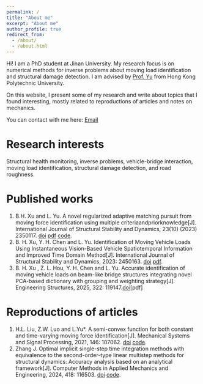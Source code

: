 ```yaml
---
permalink: /
title: "About me"
excerpt: "About me"
author_profile: true
redirect_from: 
  - /about/
  - /about.html
---
```


Hi! I am a PhD student at Jinan University. My research focus is on numerical methods for inverse problems about moving load identification and structural damage detection. I am advised by [Prof. Yu](https://lxxy.jnu.edu.cn/2021/0713/c3706a637375/page.htm) from Hong Kong Polytechnic University. 

On this website, I present some of my research and write about topics that I found interesting, mostly related to reproductions of articles and notes on mechanics. 

You can contact with me here: [Email](mailto:xbohos@163.com)

Research interests
======
Structural health monitoring, inverse problems, vehicle-bridge interaction, moving load identification, structural damage detection, and road roughness.

Published works
======
1. B.H. Xu and L. Yu. A novel regularized adaptive matching pursuit from moving force identification using multiple criteriaandpriorknowledge[J]. International Journal of Structural Stability and Dynamics, 23(10) (2023) 2350117. [doi](https://doi.org/10.1142/S0219455423501171) [pdf](https://xbohos.github.io/assets/IJSSD2350117.pdf) [code](https://github.com/xbohos/xbohos-A-Novel-adapative-matching-pursuit-algorithm-for-moving-force-identification-).
2. B. H. Xu, Y. H. Chen and L. Yu. Identification of Moving Vehicle Loads Using Instantaneous Vision-Based Vehicle Spatiotemporal Information and Improved Time Domain Method[J]. International Journal of Structural Stability and Dynamics, 2023: 2450163. [doi](https://doi.org/10.1142/S0219455424501633) [pdf](https://xbohos.github.io/assets/IJSSD2450163.pdf).
3. B. H. Xu , Z. L. Hou, Y. H. Chen and L. Yu. Accurate identification of moving vehicle loads on beam-like bridge structures integrating novel PCA-based dictionary with grouping and weighting strategy[J]. Engineering Structures, 2025, 322: 119147.[doi](https://doi.org/10.1016/j.engstruct.2024.119147)[pdf]

Reproductions of articles
======
1. H.L. Liu, Z.W. Luo and L.Yu*. A semi-convex function for both constant and time-varying moving force identification[J]. Mechanical Systems and Signal Processing, 2021, 146: 107062. [doi](https://doi.org/10.1016/j.ymssp.2020.107062) [code](https://github.com/xbohos/a-semi-convex-function-for-moving-force-identification).
2. Zhang J. Optimal implicit single-step time integration methods with equivalence to the second-order-type linear multistep methods for structural dynamics: Accuracy analysis based on an analytical framework[J]. Computer Methods in Applied Mechanics and Engineering, 2024, 418: 116503. [doi](https://doi.org/10.1016/j.cma.2023.116503) [code](https://github.com/xbohos/Optimal-implicit-single-step-time-integration-methods).


